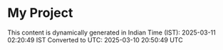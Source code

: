 # My Project

This content is dynamically generated in Indian Time (IST): 2025-03-11 02:20:49 IST
Converted to UTC: 2025-03-10 20:50:49 UTC
